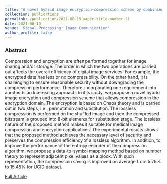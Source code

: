 ```yaml
---
title: "A novel hybrid image encryption–compression scheme by combining chaos theory and number theory"
collection: publications
permalink: /publication/2021-08-19-paper-title-number-J1
date: 2021-08-19
venue: 'Signal Processing: Image Communication'
author_profile: false
---
```

<h3>Abstract</h3>
<p>Compression and encryption are often performed together for image sharing and/or storage. The order in which the two operations are carried out affects the overall efficiency of digital image services. For example, the encrypted data has less or no compressibility. On the other hand, it is challenging to ensure reasonable security without downgrading the compression performance. Therefore, incorporating one requirement into another is an interesting approach. In this study, we propose a novel hybrid image encryption  and compression scheme that allows compression in the encryption domain. The encryption is based on Chaos theory and is carried  out in two steps, i.e., permutation and substitution. The lossless compression is performed on the shuffled image and then the compressed bitstream is grouped into 8-bit elements for substitution stage. The lossless nature of the proposed method makes it  suitable for medical image compression and encryption applications. The experimental results shows that the proposed method achieves  the necessary level of security and preserves the compression efficiency of a lossless algorithm. In addition, to improve the  performance of the entropy encoder of the compression algorithm, we propose a data-to-symbol mapping method based on number theory  to represent adjacent pixel values as a block. With such representation, the compression saving is improved on average from 5.76% to  15.45% for UCID dataset.</p>

[Full Article](https://www.sciencedirect.com/science/article/abs/pii/S0923596521001983)